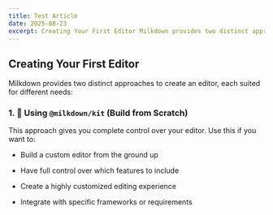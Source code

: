 ```yaml
---
title: Test Article
date: 2025-08-23
excerpt: Creating Your First Editor Milkdown provides two distinct approaches to create an editor, each suited for different needs: 🍼 Using @milkdown/kit...
---
```


## Creating Your First Editor

Milkdown provides two distinct approaches to create an editor, each suited for different needs:

### 1. 🍼 Using `@milkdown/kit` (Build from Scratch)

This approach gives you complete control over your editor. Use this if you want to:

* Build a custom editor from the ground up

* Have full control over which features to include

* Create a highly customized editing experience

* Integrate with specific frameworks or requirements
